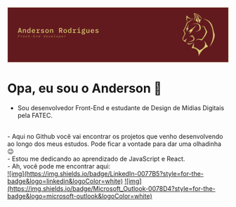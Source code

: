 <img src="img/Group%203.png">

# Opa, eu sou o Anderson 👋

- Sou desenvolvedor Front-End e estudante de Design de Mídias Digitais pela FATEC.
<br>
- Aqui no Github você vai encontrar os projetos que venho desenvolvendo ao longo dos meus estudos. Pode ficar a vontade para dar uma olhadinha 😉
<br>
- Estou me dedicando ao aprendizado de JavaScript e React.
<br>
- Ah, você pode me encontrar aqui:
  <br>
  <a href="https://www.linkedin.com/in/anderson-rodriguesdev/" target="_blank">![img](https://img.shields.io/badge/LinkedIn-0077B5?style=for-the-badge&logo=linkedin&logoColor=white)</a>
  <a href="mailto:anderson_social96@hotmail.com">![img](https://img.shields.io/badge/Microsoft_Outlook-0078D4?style=for-the-badge&logo=microsoft-outlook&logoColor=white)</a>
